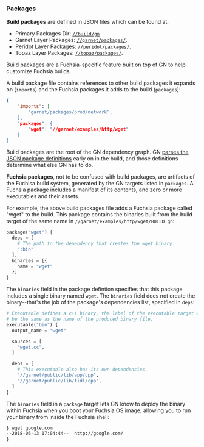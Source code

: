 ### Packages

**Build packages** are defined in JSON files which can be found at:

* Primary Packages Dir: [`//build/gn`][packages-source]
* Garnet Layer Packages: [`//garnet/packages/`][garnet-packages-source].
* Peridot Layer Packages: [`//peridot/packages/`][peridot-packages-source].
* Topaz Layer Packages: [`//topaz/packages/`][topaz-packages-source].

Build packages are a Fuchsia-specific feature built on top of GN to help
customize Fuchsia builds.

A build package file contains references to other build packages it expands
on (`imports`) and the Fuchsia packages it adds to the build (`packages`):
```json
{
    "imports": [
        "garnet/packages/prod/network”,
    ],
    "packages": {
        "wget": "//garnet/examples/http/wget"
    }
}
```

Build packages are the root of the GN dependency graph.
GN [parses the JSON package definitions][preprocess-build-packages-py] early
on in the build, and those definitions determine what else GN has to do.

**Fuchsia packages**, not to be confused with build packages, are artifacts
of the Fuchisa build system, generated by the GN targets listed in `packages`.
A Fuchsia package includes a manifest of its contents, and zero or more
executables and their assets. 

For example, the above build packages file adds a Fuchsia package called
"wget" to the build. This package contains the binaries built
from the build target of the same name in `//garnet/examples/http/wget/BUILD.gn`:

```py
package("wget") {
  deps = [
    # The path to the dependency that creates the wget binary.
    ":bin"
  ],
  binaries = [{
    name = "wget"
  }]
}
```

The `binaries` field in the package defintion specifies that this package
includes a single binary named `wget`. The `binaries` field does not create
the binary--that's the job of the package's dependencies list, specified in
`deps`:

```py
# Executable defines a c++ binary, the label of the executable target will
# be the same as the name of the produced binary file.
executable("bin") {
  output_name = "wget"

  sources = [
    "wget.cc",
  ]

  deps = [
    # This executable also has its own dependencies.
    "//garnet/public/lib/app/cpp",
    "//garnet/public/lib/fidl/cpp",
  ]
}
```

The `binaries` field in a `package` target lets GN know to deploy the
binary within Fuchsia when you boot your Fuchsia OS image, allowing you
to run your binary from inside the Fuchsia shell:

```bash
$ wget google.com
--2018-06-13 17:04:44--  http://google.com/
$
```




[packages-source]: https://fuchsia.googlesource.com/build/+/master/gn
[garnet-packages-source]: https://fuchsia.googlesource.com/garnet/+/master/packages/
[peridot-packages-source]: https://fuchsia.googlesource.com/peridot/+/master/packages/
[topaz-packages-source]: https://fuchsia.googlesource.com/topaz/packages/+/master
[preprocess-build-packages-py]: https://fuchsia.googlesource.com/build/+/master/gn/prepreprocess_build_packages.py

